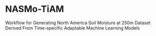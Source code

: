 # NASMo-TiAM
Workflow for Generating North America Soil Moisture at 250m Dataset Derived From Time-specific Adaptable Machine Learning Models
